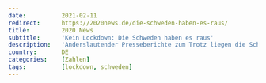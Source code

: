 ```yaml
---
date:          2021-02-11
redirect:      https://2020news.de/die-schweden-haben-es-raus/
title:         2020 News
subtitle:      'Kein Lockdown: Die Schweden haben es raus'
description:   'Anderslautender Presseberichte zum Trotz liegen die Schweden in der Corona-Statistik ganz ohne Lockdown weit vor Deutschland, das seit Monaten unter einem harten Lockdown leidet. Wie Daten des Weekly Epidemiological and Operational Update der WHO zeigen, ist die Zahl der in Zusammenhang mit Corona verstorbenen Personen in Schweden im Zeitraum 5. Juli bis 27. Dezember 2020 […]'
country:       DE
categories:    [Zahlen]
tags:          [lockdown, schweden]
---
```

